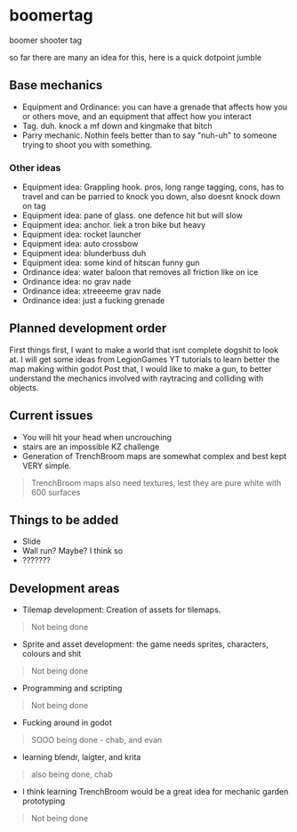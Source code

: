 # boomertag
boomer shooter tag

so far there are many an idea for this, here is a quick dotpoint jumble

## Base mechanics
- Equipment and Ordinance: you can have a grenade that affects how you or others move, and an equipment that affect how you interact
- Tag. duh. knock a mf down and kingmake that bitch
- Parry mechanic. Nothin feels better than to say "nuh-uh" to someone trying to shoot you with something.
### Other ideas
- Equipment idea: Grappling hook. pros, long range tagging, cons, has to travel and can be parried to knock you down, also doesnt knock down on tag
- Equipment idea: pane of glass. one defence hit but will slow
- Equipment idea: anchor. liek a tron bike but heavy
- Equipment idea: rocket launcher
- Equipment idea: auto crossbow
- Equipment idea: blunderbuss duh
- Equipment idea: some kind of hitscan funny gun
- Ordinance idea: water baloon that removes all friction like on ice
- Ordinance idea: no grav nade
- Ordinance idea: xtreeeeme grav nade
- Ordinance idea: just a fucking grenade

## Planned development order

First things first, I want to make a world that isnt complete dogshit to look at. I will get some ideas from LegionGames YT tutorials to learn better the map making within godot
Post that, I would like to make a gun, to better understand the mechanics involved with raytracing and colliding with objects.

## Current issues
- You will hit your head when uncrouching
- stairs are an impossible KZ challenge
- Generation of TrenchBroom maps are somewhat complex and best kept VERY simple.
> TrenchBroom maps also need textures, lest they are pure white with 600 surfaces

## Things to be added
- Slide
- Wall run? Maybe? I think so
- ???????

## Development areas
- Tilemap development: Creation of assets for tilemaps.
> Not being done
- Sprite and asset development: the game needs sprites, characters, colours and shit
> Not being done
- Programming and scripting
> Not being done
- Fucking around in godot
> SOOO being done - chab, and evan
- learning blendr, laigter, and krita
> also being done, chab
- I think learning TrenchBroom would be a great idea for mechanic garden prototyping
> Not being done
